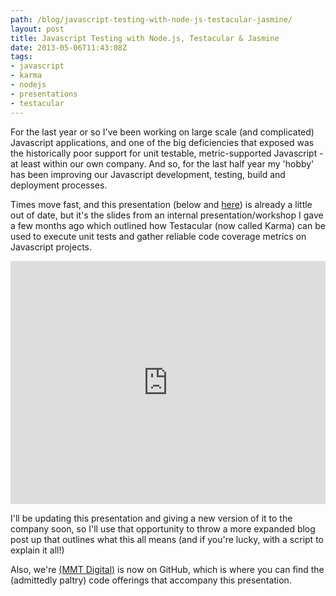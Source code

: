 ```yaml
---
path: /blog/javascript-testing-with-node-js-testacular-jasmine/
layout: post
title: Javascript Testing with Node.js, Testacular & Jasmine
date: 2013-05-06T11:43:08Z
tags:
- javascript
- karma
- nodejs
- presentations
- testacular
---
```


For the last year or so I've been working on large scale (and complicated) Javascript applications, and one of the big deficiencies that exposed was the historically poor support for unit testable, metric-supported Javascript - at least within our own company. And so, for the last half year my 'hobby' has been improving our Javascript development, testing, build and deployment processes.

Times move fast, and this presentation (below and [here](https://docs.google.com/presentation/d/1S7btcTnZ7yrx4JgVVOdj4weYS3EPq6nbdPiFxdBvPnU/edit?usp=sharing)) is already a little out of date, but it's the slides from an internal presentation/workshop I gave a few months ago which outlined how Testacular (now called Karma) can be used to execute unit tests and gather reliable code coverage metrics on Javascript projects.

<iframe src="https://docs.google.com/presentation/d/1S7btcTnZ7yrx4JgVVOdj4weYS3EPq6nbdPiFxdBvPnU/embed?start=false&amp;loop=false&amp;delayms=3000" height="389" width="480" allowfullscreen="true" frameborder="0" style="max-width:100%;width:100%"></iframe>

I'll be updating this presentation and giving a new version of it to the company soon, so I'll use that opportunity to throw a more expanded blog post up that outlines what this all means (and if you're lucky, with a script to explain it all!)

Also, we're [(MMT Digital)](https://github.com/MMTDigital) is now on GitHub</a>, which is where you can find the (admittedly paltry) code offerings that accompany this presentation.